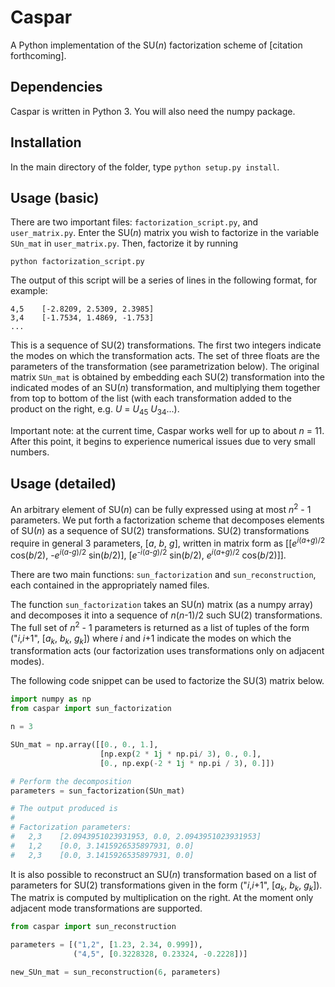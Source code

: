 # Caspar 
A Python implementation of the SU(_n_) factorization scheme of [citation forthcoming].
                                                                                   
## Dependencies                                                                    
                                                                                   
Caspar is written in Python 3. You will also need the numpy package.

## Installation

In the main directory of the folder, type `python setup.py install`.
                                                                                   
## Usage (basic)

There are two important files: `factorization_script.py`, and `user_matrix.py`. 
Enter the SU(_n_) matrix you wish to factorize in the variable `SUn_mat` in 
`user_matrix.py`. Then, factorize it by running 
```
python factorization_script.py
```

The output of this script will be a series of lines in the following format, for example:
```
4,5    [-2.8209, 2.5309, 2.3985]
3,4    [-1.7534, 1.4869, -1.753]
...
```
This is a sequence of SU(2) transformations. The first two integers indicate 
the modes on which the transformation acts. The set of three floats are the 
parameters of the transformation (see parametrization below). 
The original matrix `SUn_mat` is obtained by embedding each SU(2) transformation 
into the indicated modes of an SU(_n_) transformation, and multiplying them 
together from top to bottom of the list (with each transformation added to 
the product on the right, e.g. _U_ = _U_<sub>45</sub> _U_<sub>34</sub>...).  

Important note: at the current time, Caspar works well for up to about _n_ = 11. 
After this point, it begins to experience numerical issues due to very small
numbers. 


## Usage (detailed)
                                                         
An arbitrary element of SU(_n_) can be fully expressed using at most 
_n_<sup>2</sup> - 1 parameters. We put forth a factorization scheme that 
decomposes elements of SU(_n_) as a sequence of SU(2) transformations. 
SU(2) transformations require in general 3 parameters, [_a_, _b_, _g_], 
written in matrix form as  [[_e_<sup>_i_(_a_+_g_)/2</sup> cos(_b_/2), 
-_e_<sup>_i_(_a_-_g_)/2</sup> sin(_b_/2)], 
[_e_<sup>-_i_(_a_-_g_)/2</sup> sin(_b_/2), _e_<sup>_i_(_a_+_g_)/2</sup> cos(_b_/2)]].
                                                                                   
There are two main functions: `sun_factorization` and `sun_reconstruction`, 
each contained in the appropriately named files.
                                                                                   
The function `sun_factorization` takes an SU(_n_) matrix (as a numpy array) 
and decomposes it into a sequence of _n_(_n_-1)/2 such SU(2) transformations. 
The full set of _n_<sup>2</sup> - 1 parameters is returned as a list of tuples 
of the form ("_i_,_i_+1", [_a_<sub>_k_</sub>, _b_<sub>_k_</sub>, _g_<sub>_k_</sub>]) 
where _i_ and _i_+1 indicate the modes on which the transformation acts (our
factorization uses transformations only on adjacent modes).

The following code snippet can be used to factorize the SU(3) matrix below.

```python
import numpy as np
from caspar import sun_factorization 

n = 3

SUn_mat = np.array([[0., 0., 1.],                                               
                    [np.exp(2 * 1j * np.pi/ 3), 0., 0.],                        
                    [0., np.exp(-2 * 1j * np.pi / 3), 0.]])    

# Perform the decomposition
parameters = sun_factorization(SUn_mat)

# The output produced is 
#
# Factorization parameters: 
#   2,3    [2.0943951023931953, 0.0, 2.0943951023931953]
#   1,2    [0.0, 3.1415926535897931, 0.0]
#   2,3    [0.0, 3.1415926535897931, 0.0]
```

It is also possible to reconstruct an SU(_n_) transformation based on a list 
of parameters for SU(2) transformations given in the form 
("_i_,_i_+1", [_a_<sub>_k_</sub>, _b_<sub>_k_</sub>, _g_<sub>_k_</sub>]). 
The matrix is computed by multiplication on the right. At the moment only 
adjacent mode transformations are supported.
```python
from caspar import sun_reconstruction

parameters = [("1,2", [1.23, 2.34, 0.999]), 
              ("4,5", [0.3228328, 0.23324, -0.2228])]

new_SUn_mat = sun_reconstruction(6, parameters)
```
